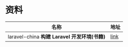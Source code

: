 # 资料

| 名称                                          | 地址                                                         |
| --------------------------------------------- | ------------------------------------------------------------ |
| laravel-china **构建 Laravel 开发环境(书籍)** | [link](https://learnku.com/docs/laravel-development-environment/9.x) |

